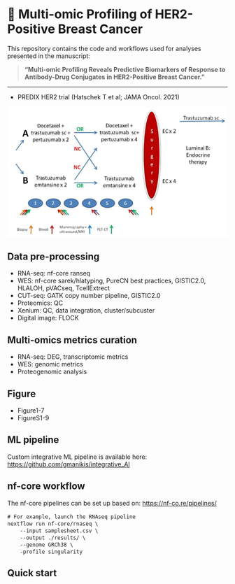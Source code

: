 # 🧬 Multi-omic Profiling of HER2-Positive Breast Cancer

This repository contains the code and workflows used for analyses presented in the manuscript:  

> **“Multi-omic Profiling Reveals Predictive Biomarkers of Response to Antibody-Drug Conjugates in HER2-Positive Breast Cancer.”**

---

-  PREDIX HER2 trial (Hatschek T et al; JAMA Oncol. 2021)

<div align="center">
  <img src="./Resource/predixHER2.png" alt="predixHER2" width="700">
</div>


Data pre-processing
-----------

-   RNA-seq: nf-core ranseq
-   WES: nf-core sarek/hlatyping, PureCN best practices, GISTIC2.0, HLALOH, pVACseq, TcellExtrect  
-   CUT-seq: GATK copy number pipeline, GISTIC2.0
-   Proteomics: QC 
-   Xenium: QC, data integration, cluster/subcuster
-   Digital image: FLOCK

Multi-omics metrics curation
-----------

-  RNA-seq: DEG, transcriptomic metrics
-  WES: genomic metrics
-  Proteogenomic analysis

Figure
-----------
-  Figure1-7
-  FigureS1-9

ML pipeline
-----------

Custom integrative ML pipeline is available here: https://github.com/gmanikis/integrative_AI

nf-core workflow
------------

The nf-core pipelines can be set up based on: https://nf-co.re/pipelines/

```
# For example, launch the RNAseq pipeline
nextflow run nf-core/rnaseq \
    --input samplesheet.csv \
    --output ./results/ \
    --genome GRCh38 \
    -profile singularity
```

Quick start
-----------






